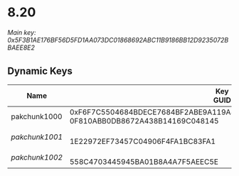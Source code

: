 # 8.20

###### *Main key: 0x5F3B1AE176BF56D5FD1AA073DC01868692ABC11B9186BB12D9235072BBAEE8E2*

## Dynamic Keys

| Name           | Key<br/>GUID                                                                                            |
|----------------|---------------------------------------------------------------------------------------------------------|
| pakchunk1000   | 0xF6F7C5504684BDECE7684BF2ABE9A119A821DF0F7C7D1759E41A704203733338<br/>0F810ABB0DB8672A438B14169C048145 |
| *pakchunk1001* | <br/>1E22972EF73457C04906F4FA1BC83FA1                                                                   |
| *pakchunk1002* | <br/>558C4703445945BA01B8A4A7F5AEEC5E                                                                   |
